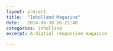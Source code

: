 ```yaml
---
layout: project
title:  "Inholland Magazine"
date:   2014-06-30 16:22:48
categories: inholland
excerpt: A digtial responsive magazine

---
```



